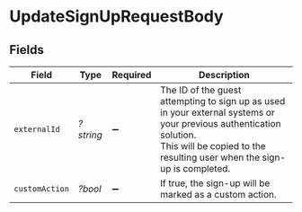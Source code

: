 # UpdateSignUpRequestBody


## Fields

| Field                                                                                                                                                                                         | Type                                                                                                                                                                                          | Required                                                                                                                                                                                      | Description                                                                                                                                                                                   |
| --------------------------------------------------------------------------------------------------------------------------------------------------------------------------------------------- | --------------------------------------------------------------------------------------------------------------------------------------------------------------------------------------------- | --------------------------------------------------------------------------------------------------------------------------------------------------------------------------------------------- | --------------------------------------------------------------------------------------------------------------------------------------------------------------------------------------------- |
| `externalId`                                                                                                                                                                                  | *?string*                                                                                                                                                                                     | :heavy_minus_sign:                                                                                                                                                                            | The ID of the guest attempting to sign up as used in your external systems or your previous authentication solution.<br/>This will be copied to the resulting user when the sign-up is completed. |
| `customAction`                                                                                                                                                                                | *?bool*                                                                                                                                                                                       | :heavy_minus_sign:                                                                                                                                                                            | If true, the sign-up will be marked as a custom action.                                                                                                                                       |